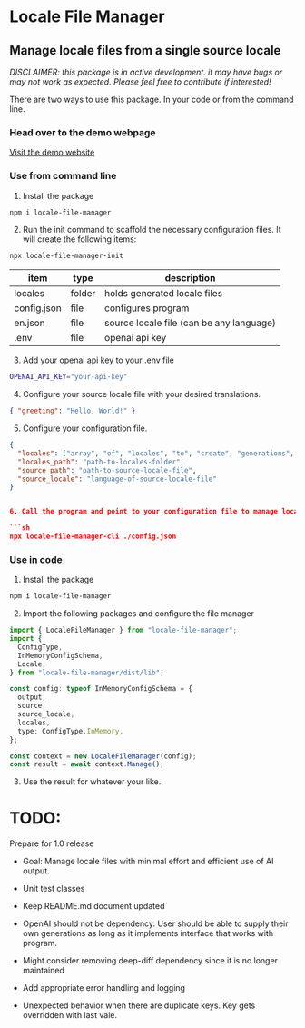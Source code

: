 # Locale File Manager

## Manage locale files from a single source locale

_DISCLAIMER: this package is in active development. it may have bugs or may not work as expected. Please feel free to contribute if interested!_

There are two ways to use this package. In your code or from the command line.

### Head over to the demo webpage

[Visit the demo website](https://www.localebliss.com/)

### Use from command line

1. Install the package

```sh
npm i locale-file-manager
```

2. Run the init command to scaffold the necessary configuration files. It will create the following items:

```sh
npx locale-file-manager-init
```

| item        | type   | description                              |
| ----------- | ------ | ---------------------------------------- |
| locales     | folder | holds generated locale files             |
| config.json | file   | configures program                       |
| en.json     | file   | source locale file (can be any language) |
| .env        | file   | openai api key                           |

3. Add your openai api key to your .env file

```sh
OPENAI_API_KEY="your-api-key"
```

4. Configure your source locale file with your desired translations.

```json
{ "greeting": "Hello, World!" }
```

5. Configure your configuration file.

````json
{
  "locales": ["array", "of", "locales", "to", "create", "generations", "for"],
  "locales_path": "path-to-locales-folder",
  "source_path": "path-to-source-locale-file",
  "source_locale": "language-of-source-locale-file"
}


6. Call the program and point to your configuration file to manage locales

```sh
npx locale-file-manager-cli ./config.json
````

### Use in code

1. Install the package

```sh
npm i locale-file-manager
```

2. Import the following packages and configure the file manager

```ts
import { LocaleFileManager } from "locale-file-manager";
import {
  ConfigType,
  InMemoryConfigSchema,
  Locale,
} from "locale-file-manager/dist/lib";

const config: typeof InMemoryConfigSchema = {
  output,
  source,
  source_locale,
  locales,
  type: ConfigType.InMemory,
};

const context = new LocaleFileManager(config);
const result = await context.Manage();
```

3. Use the result for whatever your like.

# TODO:

Prepare for 1.0 release

- Goal: Manage locale files with minimal effort and efficient use of AI output.

- Unit test classes
- Keep README.md document updated
- OpenAI should not be dependency. User should be able to supply their own generations as long as it implements interface that works with program.
- Might consider removing deep-diff dependency since it is no longer maintained
- Add appropriate error handling and logging
- Unexpected behavior when there are duplicate keys. Key gets overridden with last vale.
